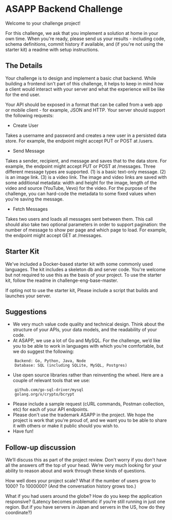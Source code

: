 ASAPP Backend Challenge
=======================

Welcome to your challenge project!

For this challenge, we ask that you implement a solution at home in your own time. When you're ready, please send us your results - including code, schema definitions, commit history if available, and (if you're not using the starter kit) a readme with setup instructions.


The Details
-----------

Your challenge is to design and implement a basic chat backend. While building a frontend isn't part of this challenge, it helps to keep in mind how a client would interact with your server and what the experience will be like for the end user.

Your API should be exposed in a format that can be called from a web app or mobile client - for example, JSON and HTTP. Your server should support the following requests:

* Create User
	
Takes a username and password and creates a new user in a persisted data store. For example, the endpoint might accept PUT or POST at /users.

* Send Message

Takes a sender, recipient, and message and saves that to the data store. For example, the endpoint might accept PUT or POST at /messages. Three different message types are supported. (1) is a basic text-only message. (2) is an image link. (3) is a video link. The image and video links are saved with some additional metadata: width and height for the image, length of the video and source (YouTube, Vevo) for the video. For the purpose of the challenge, you can hard-code the metadata to some fixed values when you're saving the message.

* Fetch Messages

Takes two users and loads all messages sent between them. This call should also take two optional parameters in order to support pagination: the number of message to show per page and which page to load. For example, the endpoint might accept GET at /messages.



Starter Kit
-----------
We've included a Docker-based starter kit with some commonly used languages. The kit includes a skeleton db and server code. You're welcome but not required to use this as the basis of your project. To use the starter kit, follow the readme in challenge-eng-base-master.

If opting not to use the starter kit, Please include a script that builds and launches your server.


Suggestions
-----------

* We very much value code quality and technical design. Think about the structure of your APIs, your data models, and the readability of your code.
* At ASAPP, we use a lot of Go and MySQL. For the challenge, we’d like you to be able to work in languages with which you’re comfortable, but we do suggest the following:
```
    Backend: Go, Python, Java, Node
    Database: SQL (including SQLite, MySQL, Postgres)
```
* Use open source libraries rather than reinventing the wheel. Here are a couple of relevant tools that we use:
```
    github.com/go-sql-driver/mysql
    golang.org/x/crypto/bcrypt
```
* Please include a sample request (cURL commands, Postman collection, etc) for each of your API endpoints.
* Please don't use the trademark ASAPP in the project. We hope the project is work that you're proud of, and we want you to be able to share it with others or make it public should you wish to.
* Have fun!


Follow-up discussion
--------------------
We’ll discuss this as part of the project review. Don't worry if you don't have all the answers off the top of your head. We’re very much looking for your ability to reason about and work through these kinds of questions.

How well does your project scale? What if the number of users grow to 1000? To 1000000? (And the conversation history grows too.)

What if you had users around the globe? How do you keep the application responsive? (Latency becomes problematic if you’re still running in just one region. But if you have servers in Japan and servers in the US, how do they coordinate?)